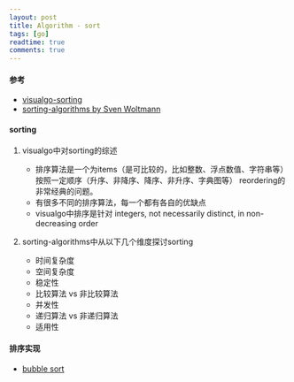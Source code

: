 ```yaml
---
layout: post
title: Algorithm - sort
tags: [go]
readtime: true
comments: true
---
```


#### 参考
* [visualgo-sorting](https://visualgo.net/en/sorting)
* [sorting-algorithms by Sven Woltmann](https://www.happycoders.eu/algorithms/sorting-algorithms/)

#### sorting
1. visualgo中对sorting的综述
    * 排序算法是一个为items（是可比较的，比如整数、浮点数值、字符串等）按照一定顺序（升序、非降序、降序、非升序、字典图等） reordering的非常经典的问题。
    * 有很多不同的排序算法，每一个都有各自的优缺点
    * visualgo中排序是针对 integers, not necessarily distinct, in non-decreasing order 

2. sorting-algorithms中从以下几个维度探讨sorting
    * 时间复杂度
    * 空间复杂度
    * 稳定性
    * 比较算法 vs 非比较算法
    * 并发性
    * 递归算法 vs 非递归算法
    * 适用性

#### 排序实现
* [bubble sort](./2021-05-08-bubble_sort.md)
